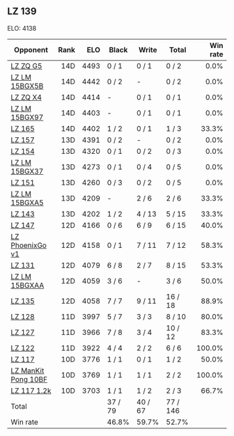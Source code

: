 ## LZ 139 ##

ELO: 4138

Opponent | Rank | ELO | Black | Write | Total | Win rate
---------|-----:|----:|-------|-------|-------|-------:
[LZ ZQ G5](LZ%20ZQ%20G5.md) | 14D | 4493 | 0 / 1 | 0 / 1 | 0 / 2 | 0.0%
[LZ LM 15BGX5B](LZ%20LM%2015BGX5B.md) | 14D | 4442 | 0 / 2 | - | 0 / 2 | 0.0%
[LZ ZQ X4](LZ%20ZQ%20X4.md) | 14D | 4414 | - | 0 / 1 | 0 / 1 | 0.0%
[LZ LM 15BGX97](LZ%20LM%2015BGX97.md) | 14D | 4403 | - | 0 / 1 | 0 / 1 | 0.0%
[LZ 165](LZ%20165.md) | 14D | 4402 | 1 / 2 | 0 / 1 | 1 / 3 | 33.3%
[LZ 157](LZ%20157.md) | 13D | 4391 | 0 / 2 | - | 0 / 2 | 0.0%
[LZ 154](LZ%20154.md) | 13D | 4320 | 0 / 1 | 0 / 2 | 0 / 3 | 0.0%
[LZ LM 15BGX37](LZ%20LM%2015BGX37.md) | 13D | 4273 | 0 / 1 | 0 / 4 | 0 / 5 | 0.0%
[LZ 151](LZ%20151.md) | 13D | 4260 | 0 / 3 | 0 / 2 | 0 / 5 | 0.0%
[LZ LM 15BGXA5](LZ%20LM%2015BGXA5.md) | 13D | 4209 | - | 2 / 6 | 2 / 6 | 33.3%
[LZ 143](LZ%20143.md) | 13D | 4202 | 1 / 2 | 4 / 13 | 5 / 15 | 33.3%
[LZ 147](LZ%20147.md) | 12D | 4166 | 0 / 6 | 6 / 9 | 6 / 15 | 40.0%
[LZ PhoenixGo v1](LZ%20PhoenixGo%20v1.md) | 12D | 4158 | 0 / 1 | 7 / 11 | 7 / 12 | 58.3%
[LZ 131](LZ%20131.md) | 12D | 4079 | 6 / 8 | 2 / 7 | 8 / 15 | 53.3%
[LZ LM 15BGXAA](LZ%20LM%2015BGXAA.md) | 12D | 4059 | 3 / 6 | - | 3 / 6 | 50.0%
[LZ 135](LZ%20135.md) | 12D | 4058 | 7 / 7 | 9 / 11 | 16 / 18 | 88.9%
[LZ 128](LZ%20128.md) | 11D | 3997 | 5 / 7 | 3 / 3 | 8 / 10 | 80.0%
[LZ 127](LZ%20127.md) | 11D | 3966 | 7 / 8 | 3 / 4 | 10 / 12 | 83.3%
[LZ 122](LZ%20122.md) | 11D | 3922 | 4 / 4 | 2 / 2 | 6 / 6 | 100.0%
[LZ 117](LZ%20117.md) | 10D | 3776 | 1 / 1 | 0 / 1 | 1 / 2 | 50.0%
[LZ ManKit Pong 10BF](LZ%20ManKit%20Pong%2010BF.md) | 10D | 3769 | 1 / 1 | 1 / 1 | 2 / 2 | 100.0%
[LZ 117 1.2k](LZ%20117%201.2k.md) | 10D | 3703 | 1 / 1 | 1 / 2 | 2 / 3 | 66.7%
Total | | | 37 / 79 | 40 / 67 | 77 / 146 | 
Win rate| | | 46.8% | 59.7% | 52.7% | 

